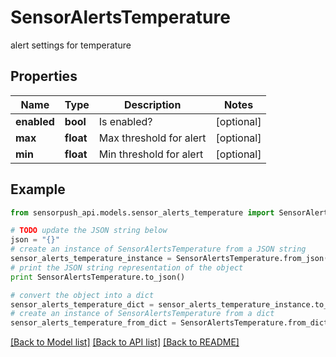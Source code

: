 # SensorAlertsTemperature

alert settings for temperature

## Properties
Name | Type | Description | Notes
------------ | ------------- | ------------- | -------------
**enabled** | **bool** | Is enabled? | [optional] 
**max** | **float** | Max threshold for alert | [optional] 
**min** | **float** | Min threshold for alert | [optional] 

## Example

```python
from sensorpush_api.models.sensor_alerts_temperature import SensorAlertsTemperature

# TODO update the JSON string below
json = "{}"
# create an instance of SensorAlertsTemperature from a JSON string
sensor_alerts_temperature_instance = SensorAlertsTemperature.from_json(json)
# print the JSON string representation of the object
print SensorAlertsTemperature.to_json()

# convert the object into a dict
sensor_alerts_temperature_dict = sensor_alerts_temperature_instance.to_dict()
# create an instance of SensorAlertsTemperature from a dict
sensor_alerts_temperature_from_dict = SensorAlertsTemperature.from_dict(sensor_alerts_temperature_dict)
```
[[Back to Model list]](../README.md#documentation-for-models) [[Back to API list]](../README.md#documentation-for-api-endpoints) [[Back to README]](../README.md)


